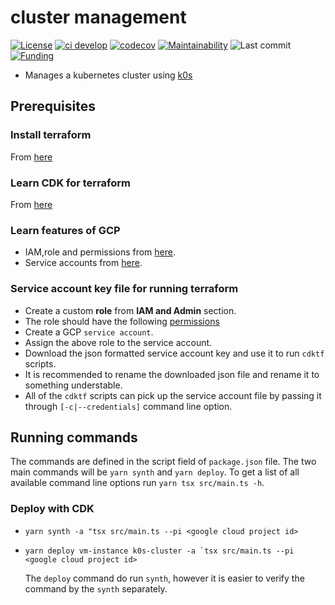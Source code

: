 # cluster management

[![License](https://img.shields.io/badge/License-BSD%202--Clause-blue.svg)](LICENSE)
[![ci develop](https://github.com/dictybase-docker/cluster-management/actions/workflows/ci-develop.yml/badge.svg?branch=develop)](https://github.com/dictybase-docker/cluster-management/actions/workflows/ci-develop.yml)
[![codecov](https://codecov.io/gh/dictybase-docker/cluster-management/branch/develop/graph/badge.svg)](https://codecov.io/gh/dictybase-docker/cluster-management)
[![Maintainability](https://api.codeclimate.com/v1/badges/afaf5e515b14d8a7dcbc/maintainability)](https://codeclimate.com/github/dictybase-docker/cluster-management/maintainability)
![Last commit](https://badgen.net/github/last-commit/dictybase-docker/cluster-management/develop)
[![Funding](https://badgen.net/badge/Funding/Rex%20L%20Chisholm,dictyBase,DCR/yellow?list=|)](https://reporter.nih.gov/project-details/10024726)

- Manages a kubernetes cluster using [k0s](https://docs.k0sproject.io/)

## Prerequisites

### Install terraform

From [here](https://www.terraform.io/downloads.html)

### Learn CDK for terraform

From [here](https://developer.hashicorp.com/terraform/cdktf)

### Learn features of GCP

- IAM,role and permissions from [here](https://cloud.google.com/iam/docs/overview).
- Service accounts from [here](https://cloud.google.com/iam/docs/service-accounts).

### Service account key file for running terraform

- Create a custom **role** from **IAM and Admin** section.
- The role should have the following [permissions](/documentation/terraform_gcp_permissions.md)
- Create a GCP `service account`.
- Assign the above role to the service account.
- Download the json formatted service account key and use it to run `cdktf` scripts.
- It is recommended to rename the downloaded json file and rename it to something understable.
- All of the `cdktf` scripts can pick up the service account file
  by passing it through `[-c|--credentials]` command line option.

## Running commands

The commands are defined in the script field of `package.json` file. The two
main commands will be `yarn synth` and `yarn deploy`. To get a list of all
available command line options run `yarn tsx src/main.ts -h`.

### Deploy with CDK

- `yarn synth -a "tsx src/main.ts --pi <google cloud project id>`
- `` yarn deploy vm-instance k0s-cluster -a `tsx src/main.ts --pi <google cloud
project id> ``

  The `deploy` command do run `synth`, however it is easier to verify the command
  by the `synth` separately.
